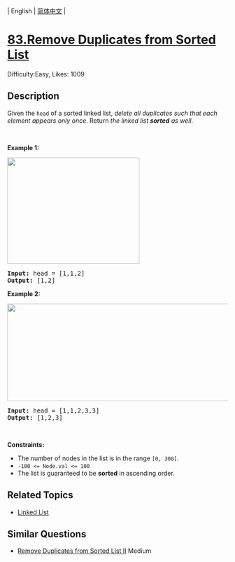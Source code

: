 
| English | [简体中文](README.md) |

# [83.Remove Duplicates from Sorted List](https://leetcode.com/problems/remove-duplicates-from-sorted-list/)
Difficulty:Easy, Likes: 1009

## Description

<p>Given the <code>head</code> of a sorted linked list, <em>delete all duplicates such that each element appears only once</em>. Return <em>the linked list <strong>sorted</strong> as well</em>.</p>

<p>&nbsp;</p>
<p><strong class="example">Example 1:</strong></p>
<img alt="" src="https://assets.leetcode.com/uploads/2021/01/04/list1.jpg" style="width: 302px; height: 242px;" />
<pre>
<strong>Input:</strong> head = [1,1,2]
<strong>Output:</strong> [1,2]
</pre>

<p><strong class="example">Example 2:</strong></p>
<img alt="" src="https://assets.leetcode.com/uploads/2021/01/04/list2.jpg" style="width: 542px; height: 222px;" />
<pre>
<strong>Input:</strong> head = [1,1,2,3,3]
<strong>Output:</strong> [1,2,3]
</pre>

<p>&nbsp;</p>
<p><strong>Constraints:</strong></p>

<ul>
	<li>The number of nodes in the list is in the range <code>[0, 300]</code>.</li>
	<li><code>-100 &lt;= Node.val &lt;= 100</code></li>
	<li>The list is guaranteed to be <strong>sorted</strong> in ascending order.</li>
</ul>


## Related Topics

- [Linked List](https://leetcode-cn.com/tag/linked-list/)

## Similar Questions

- [Remove Duplicates from Sorted List II](../remove-duplicates-from-sorted-list-ii/README.md) Medium 
